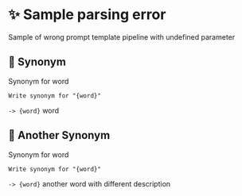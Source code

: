 # ✨ Sample parsing error

Sample of wrong prompt template pipeline with undefined parameter

## 💬 Synonym

Synonym for word

```text
Write synonym for "{word}"
```

`-> {word}` word

## 💬 Another Synonym

Synonym for word

```text
Write synonym for "{word}"
```

`-> {word}` another word with different description
